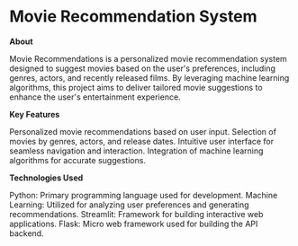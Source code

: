# Movie Recommendation System

**About**

Movie Recommendations is a personalized movie recommendation system designed to suggest movies based on the user's preferences, including genres, actors, and recently released films. By leveraging machine learning algorithms, this project aims to deliver tailored movie suggestions to enhance the user's entertainment experience.

**Key Features**

Personalized movie recommendations based on user input.
Selection of movies by genres, actors, and release dates.
Intuitive user interface for seamless navigation and interaction.
Integration of machine learning algorithms for accurate suggestions.

**Technologies Used**

Python: Primary programming language used for development.
Machine Learning: Utilized for analyzing user preferences and generating recommendations.
Streamlit: Framework for building interactive web applications.
Flask: Micro web framework used for building the API backend.

